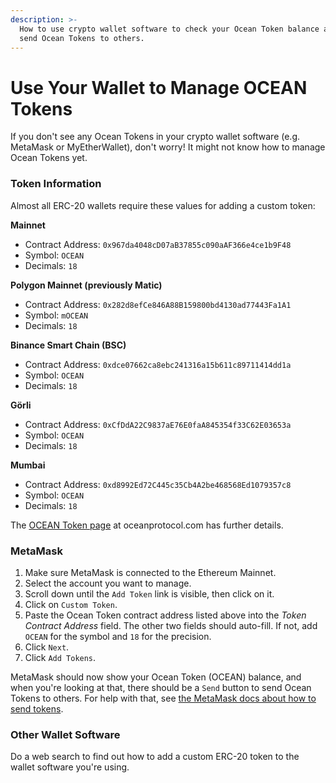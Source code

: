 ```yaml
---
description: >-
  How to use crypto wallet software to check your Ocean Token balance and to
  send Ocean Tokens to others.
---
```


# Use Your Wallet to Manage OCEAN Tokens

If you don't see any Ocean Tokens in your crypto wallet software (e.g. MetaMask or MyEtherWallet), don't worry! It might not know how to manage Ocean Tokens yet.

### Token Information

Almost all ERC-20 wallets require these values for adding a custom token:

**Mainnet**

* Contract Address: `0x967da4048cD07aB37855c090aAF366e4ce1b9F48`
* Symbol: `OCEAN`
* Decimals: `18`

**Polygon Mainnet (previously Matic)**

* Contract Address: `0x282d8efCe846A88B159800bd4130ad77443Fa1A1`
* Symbol: `mOCEAN`
* Decimals: `18`

**Binance Smart Chain (BSC)**

* Contract Address: `0xdce07662ca8ebc241316a15b611c89711414dd1a`
* Symbol: `OCEAN`
* Decimals: `18`

**Görli**

* Contract Address: `0xCfDdA22C9837aE76E0faA845354f33C62E03653a`
* Symbol: `OCEAN`
* Decimals: `18`

**Mumbai**

* Contract Address: `0xd8992Ed72C445c35Cb4A2be468568Ed1079357c8`
* Symbol: `OCEAN`
* Decimals: `18`

The [OCEAN Token page](https://oceanprotocol.com/token) at oceanprotocol.com has further details.

### MetaMask

1. Make sure MetaMask is connected to the Ethereum Mainnet.
2. Select the account you want to manage.
3. Scroll down until the `Add Token` link is visible, then click on it.
4. Click on `Custom Token`.
5. Paste the Ocean Token contract address listed above into the _Token Contract Address_ field. The other two fields should auto-fill. If not, add `OCEAN` for the symbol and `18` for the precision.
6. Click `Next`.
7. Click `Add Tokens`.

MetaMask should now show your Ocean Token (OCEAN) balance, and when you're looking at that, there should be a `Send` button to send Ocean Tokens to others. For help with that, see [the MetaMask docs about how to send tokens](https://metamask.zendesk.com/hc/en-us/articles/360015488931-How-to-Send-Tokens).

### Other Wallet Software

Do a web search to find out how to add a custom ERC-20 token to the wallet software you're using.
